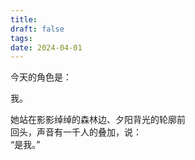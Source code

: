 ```yaml
---
title: 
draft: false
tags: 
date: 2024-04-01
---
```

今天的角色是：  

我。

她站在影影绰绰的森林边、夕阳背光的轮廓前  
回头，声音有一千人的叠加，说：  
“是我。”